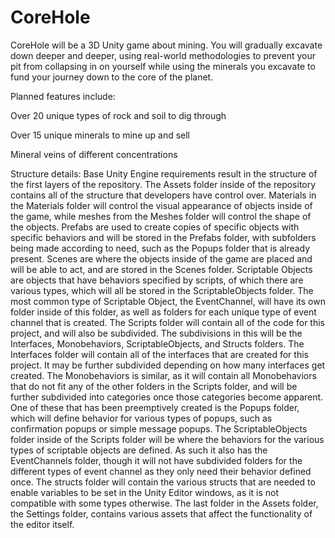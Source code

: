 # CoreHole
CoreHole will be a 3D Unity game about mining. You will gradually excavate down deeper and deeper, using real-world methodologies to prevent your pit from collapsing in on yourself while using the minerals you excavate to fund your journey down to the core of the planet. 


Planned features include:

Over 20 unique types of rock and soil to dig through

Over 15 unique minerals to mine up and sell

Mineral veins of different concentrations


Structure details:
Base Unity Engine requirements result in the structure of the first layers of the repository. The Assets folder inside of the repository contains all of the structure that developers have control over. Materials in the Materials folder will control the visual appearance of objects inside of the game, while meshes from the Meshes folder will control the shape of the objects. Prefabs are used to create copies of specific objects with specific behaviors and will be stored in the Prefabs folder, with subfolders being made according to need, such as the Popups folder that is already present. Scenes are where the objects inside of the game are placed and will be able to act, and are stored in the Scenes folder. Scriptable Objects are objects that have behaviors specified by scripts, of which there are various types, which will all be stored in the ScriptableObjects folder. The most common type of Scriptable Object, the EventChannel, will have its own folder inside of this folder, as well as folders for each unique type of event channel that is created. The Scripts folder will contain all of the code for this project, and will also be subdivided. The subdivisions in this will be the Interfaces, Monobehaviors, ScriptableObjects, and Structs folders. The Interfaces folder will contain all of the interfaces that are created for this project. It may be further subdivided depending on how many interfaces get created. The Monobehaviors is similar, as it will contain all Monobehaviors that do not fit any of the other folders in the Scripts folder, and will be further subdivided into categories once those categories become apparent. One of these that has been preemptively created is the Popups folder, which will define behavior for various types of popups, such as confirmation popups or simple message popups. The ScriptableObjects folder inside of the Scripts folder will be where the behaviors for the various types of scriptable objects are defined. As such it also has the EventChannels folder, though it will not have subdivided folders for the different types of event channel as they only need their behavior defined once. The structs folder will contain the various structs that are needed to enable variables to be set in the Unity Editor windows, as it is not compatible with some types otherwise. The last folder in the Assets folder, the Settings folder, contains various assets that affect the functionality of the editor itself.
